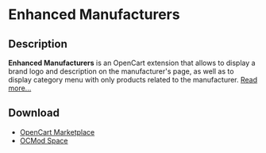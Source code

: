 # Enhanced Manufacturers

## Description
**Enhanced Manufacturers** is an OpenCart extension that allows to display a brand logo and description on the manufacturer's page, as well as to display category menu with only products related to the manufacturer.
[Read more...](./module/README.md)

## Download
* [OpenCart Marketplace](https://www.opencart.com/index.php?route=marketplace/extension/info&extension_id=41991)
* [OCMod Space](https://www.ocmod.space/enhanced-manufacturers)
